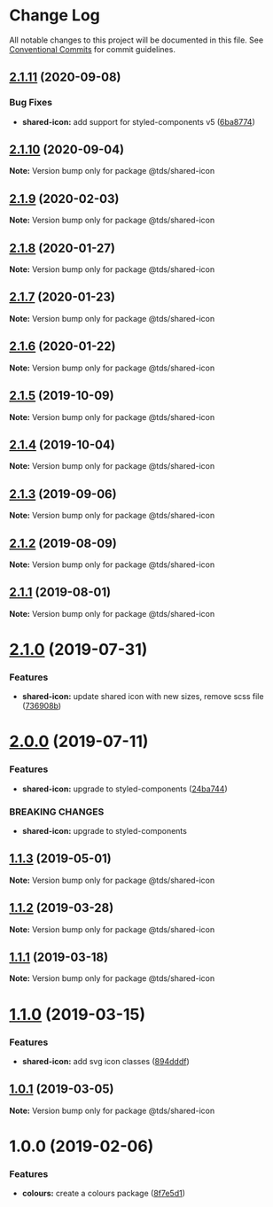# Change Log

All notable changes to this project will be documented in this file.
See [Conventional Commits](https://conventionalcommits.org) for commit guidelines.

## [2.1.11](https://github.com/telus/tds-core/compare/@tds/shared-icon@2.1.10...@tds/shared-icon@2.1.11) (2020-09-08)


### Bug Fixes

* **shared-icon:** add support for styled-components v5 ([6ba8774](https://github.com/telus/tds-core/commit/6ba8774dc4899efbc2769cbe0b65574588ae8e18))





## [2.1.10](https://github.com/telus/tds-core/compare/@tds/shared-icon@2.1.9...@tds/shared-icon@2.1.10) (2020-09-04)

**Note:** Version bump only for package @tds/shared-icon





## [2.1.9](https://github.com/telus/tds-core/compare/@tds/shared-icon@2.1.8...@tds/shared-icon@2.1.9) (2020-02-03)

**Note:** Version bump only for package @tds/shared-icon





## [2.1.8](https://github.com/telus/tds-core/compare/@tds/shared-icon@2.1.7...@tds/shared-icon@2.1.8) (2020-01-27)

**Note:** Version bump only for package @tds/shared-icon





## [2.1.7](https://github.com/telus/tds-core/compare/@tds/shared-icon@2.1.6...@tds/shared-icon@2.1.7) (2020-01-23)

**Note:** Version bump only for package @tds/shared-icon





## [2.1.6](https://github.com/telus/tds-core/compare/@tds/shared-icon@2.1.5...@tds/shared-icon@2.1.6) (2020-01-22)

**Note:** Version bump only for package @tds/shared-icon





## [2.1.5](https://github.com/telus/tds-core/compare/@tds/shared-icon@2.1.4...@tds/shared-icon@2.1.5) (2019-10-09)

**Note:** Version bump only for package @tds/shared-icon





## [2.1.4](https://github.com/telus/tds-core/compare/@tds/shared-icon@2.1.3...@tds/shared-icon@2.1.4) (2019-10-04)

**Note:** Version bump only for package @tds/shared-icon





## [2.1.3](https://github.com/telus/tds-core/compare/@tds/shared-icon@2.1.2...@tds/shared-icon@2.1.3) (2019-09-06)

**Note:** Version bump only for package @tds/shared-icon





## [2.1.2](https://github.com/telus/tds-core/compare/@tds/shared-icon@2.1.1...@tds/shared-icon@2.1.2) (2019-08-09)

**Note:** Version bump only for package @tds/shared-icon





## [2.1.1](https://github.com/telus/tds-core/compare/@tds/shared-icon@2.1.0...@tds/shared-icon@2.1.1) (2019-08-01)

**Note:** Version bump only for package @tds/shared-icon





# [2.1.0](https://github.com/telus/tds-core/compare/@tds/shared-icon@2.0.0...@tds/shared-icon@2.1.0) (2019-07-31)


### Features

* **shared-icon:** update shared icon with new sizes, remove scss file ([736908b](https://github.com/telus/tds-core/commit/736908b))





# [2.0.0](https://github.com/telus/tds-core/compare/@tds/shared-icon@1.1.3...@tds/shared-icon@2.0.0) (2019-07-11)


### Features

* **shared-icon:** upgrade to styled-components ([24ba744](https://github.com/telus/tds-core/commit/24ba744))


### BREAKING CHANGES

* **shared-icon:** upgrade to styled-components





## [1.1.3](https://github.com/telus/tds-core/compare/@tds/shared-icon@1.1.2...@tds/shared-icon@1.1.3) (2019-05-01)

**Note:** Version bump only for package @tds/shared-icon





## [1.1.2](https://github.com/telus/tds-core/compare/@tds/shared-icon@1.1.1...@tds/shared-icon@1.1.2) (2019-03-28)

**Note:** Version bump only for package @tds/shared-icon





## [1.1.1](https://github.com/telus/tds-core/compare/@tds/shared-icon@1.1.0...@tds/shared-icon@1.1.1) (2019-03-18)

**Note:** Version bump only for package @tds/shared-icon





# [1.1.0](https://github.com/telus/tds-core/compare/@tds/shared-icon@1.0.1...@tds/shared-icon@1.1.0) (2019-03-15)


### Features

* **shared-icon:** add svg icon classes ([894dddf](https://github.com/telus/tds-core/commit/894dddf))





## [1.0.1](https://github.com/telus/tds-core/compare/@tds/shared-icon@1.0.0...@tds/shared-icon@1.0.1) (2019-03-05)

**Note:** Version bump only for package @tds/shared-icon





# 1.0.0 (2019-02-06)


### Features

* **colours:** create a colours package ([8f7e5d1](https://github.com/telus/tds-core/commit/8f7e5d1))
